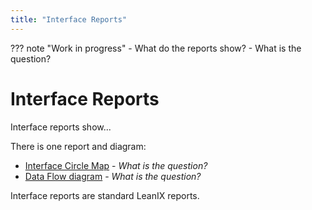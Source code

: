 ```yaml
---
title: "Interface Reports"
---
```


??? note "Work in progress"
    - What do the reports show?
    - What is the question?

# Interface Reports

Interface reports show...

There is one report and diagram:

- [Interface Circle Map](interface-circle-map-report.md) - *What is the question?*
- [Data Flow diagram](data-flow-diagram.md) - *What is the question?*

Interface reports are standard LeanIX reports.
